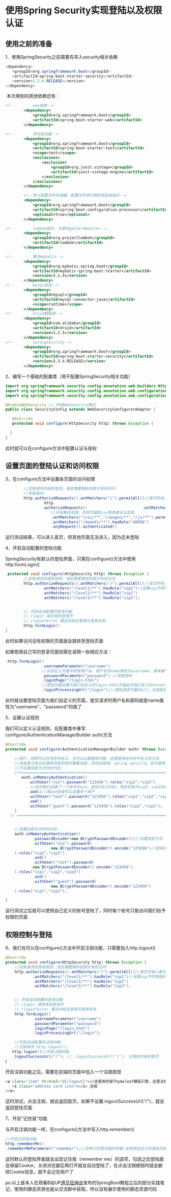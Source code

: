 # 使用Spring Security实现登陆以及权限认证 

## 使用之前的准备

1、使用SpringSecurity之前需要先导入security相关依赖

```java
<dependency>
   <groupId>org.springframework.boot</groupId>
   <artifactId>spring-boot-starter-security</artifactId>
   <version>2.3.4.RELEASE</version>
</dependency>
```

​	本次用到的其他依赖还有：

```xml
<!--        web依赖-->
        <dependency>
            <groupId>org.springframework.boot</groupId>
            <artifactId>spring-boot-starter-web</artifactId>
        </dependency>

<!--        测试启动器-->
        <dependency>
            <groupId>org.springframework.boot</groupId>
            <artifactId>spring-boot-starter-test</artifactId>
            <scope>test</scope>
            <exclusions>
                <exclusion>
                    <groupId>org.junit.vintage</groupId>
                    <artifactId>junit-vintage-engine</artifactId>
                </exclusion>
            </exclusions>
        </dependency>

        <!--导入配置文件处理器，配置文件进行绑定就会有提示-->
        <dependency>
            <groupId>org.springframework.boot</groupId>
            <artifactId>spring-boot-configuration-processor</artifactId>
            <optional>true</optional>
        </dependency>

<!--        lombok插件，方便写getter和setter-->
        <dependency>
            <groupId>org.projectlombok</groupId>
            <artifactId>lombok</artifactId>
        </dependency>

<!--        整合mybatis-->
        <dependency>
            <groupId>org.mybatis.spring.boot</groupId>
            <artifactId>mybatis-spring-boot-starter</artifactId>
            <version>2.1.4</version>
        </dependency>
<!--		mysql驱动-->
        <dependency>
            <groupId>mysql</groupId>
            <artifactId>mysql-connector-java</artifactId>
            <scope>runtime</scope>
        </dependency>
<!--        druid数据源-->
        <dependency>
            <groupId>com.alibaba</groupId>
            <artifactId>druid</artifactId>
            <version>1.2.5</version>
        </dependency>
<!--        springsecurity-->
        <dependency>
            <groupId>org.springframework.boot</groupId>
            <artifactId>spring-boot-starter-security</artifactId>
            <version>2.3.4.RELEASE</version>
        </dependency>

```





2、编写一个基础的配置类（用于配置SpringSecurity相关功能）

```java
import org.springframework.security.config.annotation.web.builders.HttpSecurity;
import org.springframework.security.config.annotation.web.configuration.EnableWebSecurity;
import org.springframework.security.config.annotation.web.configuration.WebSecurityConfigurerAdapter;

@EnableWebSecurity // 开启WebSecurity模式
public class SecurityConfig extends WebSecurityConfigurerAdapter {

   @Override
   protected void configure(HttpSecurity http) throws Exception {
       
  }
}
```

此时就可以在configure方法中配置认证与授权



## 设置页面的登陆认证和访问权限

3、在configure方法中设置各页面的访问权限

```java
  		//定制请求的授权规则，规定需要哪些权限才有权访问
		//写路径时，
        http.authorizeRequests().antMatchers("/").permitAll()//首页所有人都可以访问
                 http
                .authorizeRequests()                   		.antMatchers("/login/**","/loginfailure.html","/","/index","/user/**").permitAll()
            		//开发静态资源，否则页面的css等效果无法显现
                    .antMatchers("/css/**","/images/**","/js/**").permitAll()
                    .antMatchers("/demo01/**").hasRole("ADMIN")
                    .anyRequest().authenticated()

```

运行测试结果，可以进入首页，但其他页面无法进入，因为还未登陆

4、开启自动配置的登陆功能

SpringSecurity有默认的登陆界面，只需在configure()方法中使用http.formLogin()

```java
 protected void configure(HttpSecurity http) throws Exception {
        //定制请求的授权规则，规定需要哪些权限才有权访问
        http.authorizeRequests().antMatchers("/").permitAll()//首页所有人都可以访问
                .antMatchers("/level1/**").hasRole("vip1")//设置vip不同等级的访问权限
                .antMatchers("/level2/**").hasRole("vip2")
                .antMatchers("/level3/**").hasRole("vip3");


        // 开启自动配置的登录功能
        // /login 请求来到登录页
        // /login?error 重定向到这里表示登录失败
        http.formLogin()
}
```

此时如果访问没有权限的页面就会跳转至登陆页面

如果想用自己写的登录页面则需在调用一些相应方法：

```java
 http.formLogin()
                .usernameParameter("username")
                //从自定义页面中获取用户名，用户名的name属性为username，意味着"username"可以改变
                .passwordParameter("password") //获取密码
                .loginPage("/login.html")
                //登陆页面设置为我们自定义的login.html页面此时我们定义的resource/views/login.html
                .loginProcessingUrl("/login");//登陆请求拦截的url，也就是指定action里的值
```

此时就设置登陆页面为我们自定义的页面，提交请求时用户名和密码就是name属性为"username"、"password"的值了

5、设置认证规则

我们可以定义认证规则，在配置类中重写configure(AuthenticationManagerBuilder auth)方法

```java
@Override
protected void configure(AuthenticationManagerBuilder auth) throws Exception {

    //用户、权限可以在内存中定义，也可以从数据库中取，这里使用在内存中定义的方法
    //但是要注意从前端传回来的密码需要加密，否则会报错，spring security 官方推荐的是使用bcrypt加密方式。
    //不设置加密方式时的代码
    //=================================================================
       auth.inMemoryAuthentication()
          .withUser("xin").password("123456").roles("vip2","vip3")
           //此时我们设置了一个账号为xin，密码为123456，角色权限为vip2，vip3的用户
          .and()//用and连接可以设置多个用户
          .withUser("root").password("123456").roles("vip1","vip2","vip3")
          .and()
          .withUser("guest").password("123456").roles("vip1","vip2");
	}
  // ======================================================================


    //设置加密方式时的代码
    auth.inMemoryAuthentication()
            .passwordEncoder(new BCryptPasswordEncoder())//设置加密方式
            .withUser("xin").password(
                    new BCryptPasswordEncoder().encode("123456")//密码加密
    ).roles("vip2","vip3")
            .and()
            .withUser("root").password(
            new BCryptPasswordEncoder().encode("123456")
    ).roles("vip1","vip2","vip3")
            .and()
            .withUser("guest").password(
                    new BCryptPasswordEncoder().encode("123456")
    ).roles("vip1","vip2");

}
```

运行测试之后就可以使用自己定义的账号登陆了，同时每个账号只能访问我们给予权限的页面

## 权限控制与登陆

6、我们也可以在configure()方法中开启注销功能，只需要加入http.logout()

```java
@Override
protected void configure(HttpSecurity http) throws Exception {
    //定制请求的授权规则，规定需要哪些权限才有权访问
    http.authorizeRequests().antMatchers("/").permitAll()//首页所有人都可以访问
            .antMatchers("/level1/**").hasRole("vip1")//设置vip不同等级的访问权限
            .antMatchers("/level2/**").hasRole("vip2")
            .antMatchers("/level3/**").hasRole("vip3");


    // 开启自动配置的登录功能
    // /login 请求来到登录页
    // /login?error 重定向到这里表示登录失败
    http.formLogin()
            .usernameParameter("username")
            .passwordParameter("password")
            .loginPage("/login.html")
            .loginProcessingUrl("/login");

    //开启自动配置的注销功能
    //注销请求 http.logout();
   http.logout()//开启注销功能
   .logoutSuccessUrl("/"); // .logoutSuccessUrl("/"); 注销成功来到首页
｝
```

开启注销功能之后，需要在前端的页面中加入一个注销按钮

``` html
<a class="item" th:href="@{/logout}">//这里用的是Thymeleaf模版引擎，这里注销的请求url为"/logout"
   <i class="address card icon"></i> 注销
</a>
```

这时测试，点击注销，就会返回首页，如果不设置.logoutSuccessUrl("/")，就会返回登陆页面



7、开启”记住我“功能

与开启注销功能一样，在configure()方法中写入http.remember()

```java
//开启记住我功能
http.rememberMe()
.rememberMeParameter("remember");//定制记住我功能的参数,在使用自定义的登陆页面时需要传入参数
```

这时默认的登陆界面就会出现记住我（remember me）的选项，勾选之后登陆就会保留Cookie，关闭浏览器后再打开就会自动登陆了，在点击注销按钮时就会删除Cookie信息，就不会记住用户了

ps:以上是本人在观看B站UP[遇见狂神说](https://space.bilibili.com/95256449?spm_id_from=333.788.b_765f7570696e666f.1)发布的SpringBoot教程之后的部分实践笔记，使用的静态资源也是从交流群中获取，所以没有展示使用的静态资源代码

